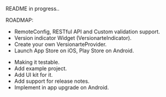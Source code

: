 README in progress..

ROADMAP:
+ RemoteConfig, RESTful API and Custom validation support.
+ Version indicator Widget (VersionarteIndicator).
+ Create your own VersionarteProvider.
+ Launch App Store on iOS, Play Store on Android.
- Making it testable.
- Add example project.
- Add UI kit for it.
- Add support for release notes.
- Implement in app upgrade on Android.
